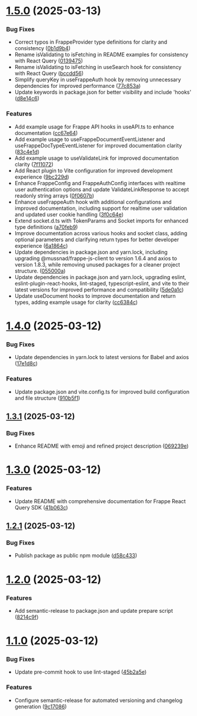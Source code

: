 # [1.5.0](https://github.com/mussnad/frappe-react-query/compare/v1.4.0...v1.5.0) (2025-03-13)

### Bug Fixes

-   Correct typos in FrappeProvider type definitions for clarity and consistency ([0b1d9b4](https://github.com/mussnad/frappe-react-query/commit/0b1d9b4619c07cdab268a097987d7d437f020cbd))
-   Rename isValidating to isFetching in README examples for consistency with React Query ([0139475](https://github.com/mussnad/frappe-react-query/commit/0139475a7c81bbd260743cdb4856afdd9a09d35d))
-   Rename isValidating to isFetching in useSearch hook for consistency with React Query ([bccdd56](https://github.com/mussnad/frappe-react-query/commit/bccdd56861e14792db1b46dc116b55565c3158ff))
-   Simplify queryKey in useFrappeAuth hook by removing unnecessary dependencies for improved performance ([77c853a](https://github.com/mussnad/frappe-react-query/commit/77c853a73602d4086113c8eeca64e1d99acee319))
-   Update keywords in package.json for better visibility and include 'hooks' ([d8e14c6](https://github.com/mussnad/frappe-react-query/commit/d8e14c65234d24d5723beb5295c8bb9284ccee25))

### Features

-   Add example usage for Frappe API hooks in useAPI.ts to enhance documentation ([cc67e64](https://github.com/mussnad/frappe-react-query/commit/cc67e645534a663f41d406808731870e2a3c41f6))
-   Add example usage to useFrappeDocumentEventListener and useFrappeDocTypeEventListener for improved documentation clarity ([83c4e1d](https://github.com/mussnad/frappe-react-query/commit/83c4e1d1e77115c578b4a0bc6fcd77bc091aa523))
-   Add example usage to useValidateLink for improved documentation clarity ([7f11072](https://github.com/mussnad/frappe-react-query/commit/7f11072e1d68df654833ffee9b212b8d4d582745))
-   Add React plugin to Vite configuration for improved development experience ([9bc229d](https://github.com/mussnad/frappe-react-query/commit/9bc229d7c0132d7789c1b0628bddb33828c0cfed))
-   Enhance FrappeConfig and FrappeAuthConfig interfaces with realtime user authentication options and update ValidateLinkResponse to accept readonly string arrays ([0f0607b](https://github.com/mussnad/frappe-react-query/commit/0f0607b61f93f48e52b9633127f741e59058638a))
-   Enhance useFrappeAuth hook with additional configurations and improved documentation, including support for realtime user validation and updated user cookie handling ([3f0c64e](https://github.com/mussnad/frappe-react-query/commit/3f0c64e898f21df76a1f0d886ab4d63bf98b89a2))
-   Extend socket.d.ts with TokenParams and Socket imports for enhanced type definitions ([a70feb9](https://github.com/mussnad/frappe-react-query/commit/a70feb95d0d216aeaae5d9c76f03e8137ae93b52))
-   Improve documentation across various hooks and socket class, adding optional parameters and clarifying return types for better developer experience ([6a1864c](https://github.com/mussnad/frappe-react-query/commit/6a1864cee90dc480934b2e78574e976c4956ea8e))
-   Update dependencies in package.json and yarn.lock, including upgrading @mussnad/frappe-js-client to version 1.6.4 and axios to version 1.8.3, while removing unused packages for a cleaner project structure. ([055000a](https://github.com/mussnad/frappe-react-query/commit/055000a05efbcdc3d963e122a66c1d74fdae5809))
-   Update dependencies in package.json and yarn.lock, upgrading eslint, eslint-plugin-react-hooks, lint-staged, typescript-eslint, and vite to their latest versions for improved performance and compatibility ([5de0a1c](https://github.com/mussnad/frappe-react-query/commit/5de0a1c66b337f9972882ca44883f3b7fd3a31d5))
-   Update useDocument hooks to improve documentation and return types, adding example usage for clarity ([cc6384c](https://github.com/mussnad/frappe-react-query/commit/cc6384cf622a4a64f60345039827b95b35781ef5))

# [1.4.0](https://github.com/mussnad/frappe-react-query/compare/v1.3.1...v1.4.0) (2025-03-12)

### Bug Fixes

-   Update dependencies in yarn.lock to latest versions for Babel and axios ([17e1d8c](https://github.com/mussnad/frappe-react-query/commit/17e1d8c651acb19566e10ea6d54ab5a8f348084f))

### Features

-   Update package.json and vite.config.ts for improved build configuration and file structure ([910b5f1](https://github.com/mussnad/frappe-react-query/commit/910b5f1724c362ada0bdafb968c9c31f4e9490f8))

## [1.3.1](https://github.com/mussnad/frappe-react-query/compare/v1.3.0...v1.3.1) (2025-03-12)

### Bug Fixes

-   Enhance README with emoji and refined project description ([069239e](https://github.com/mussnad/frappe-react-query/commit/069239e0b2beb51886749668396bf5597b152a79))

# [1.3.0](https://github.com/mussnad/frappe-react-query/compare/v1.2.1...v1.3.0) (2025-03-12)

### Features

-   Update README with comprehensive documentation for Frappe React Query SDK ([41b063c](https://github.com/mussnad/frappe-react-query/commit/41b063cd8e792e81e15689370cccb0c753d68446))

## [1.2.1](https://github.com/mussnad/frappe-react-query/compare/v1.2.0...v1.2.1) (2025-03-12)

### Bug Fixes

-   Publish package as public npm module ([d58c433](https://github.com/mussnad/frappe-react-query/commit/d58c433385b44390541725b14792ccea68185959))

# [1.2.0](https://github.com/mussnad/frappe-react-query/compare/v1.1.0...v1.2.0) (2025-03-12)

### Features

-   Add semantic-release to package.json and update prepare script ([8214c9f](https://github.com/mussnad/frappe-react-query/commit/8214c9fab12f33d099211a8001977e984d7ac72f))

# [1.1.0](https://github.com/mussnad/frappe-react-query/compare/v1.0.2...v1.1.0) (2025-03-12)

### Bug Fixes

-   Update pre-commit hook to use lint-staged ([45b2a5e](https://github.com/mussnad/frappe-react-query/commit/45b2a5e8ef0b7511422620a95d743a03df40fe8c))

### Features

-   Configure semantic-release for automated versioning and changelog generation ([9c17086](https://github.com/mussnad/frappe-react-query/commit/9c170865f64046b2d9498b06a6bab7137246b376))
